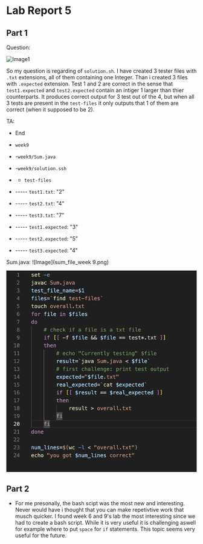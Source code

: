# Lab Report 5


## Part 1

Question:

![Image1](question1.png)

So my question is regarding of `solution.sh`. I have created 3 tester files with `.txt` extensions, all of them containing one Integer. Than i created 3 files with `.expected` extension. Test 1 and 2 are correct in the sense that `test1.expected` and `test2.expected` contain an intiger 1 larger than thier counterparts. It produces correct output for 3 test out of the 4, but when all 3 tests are present in the `test-files` it only outputs that 1 of them are correct (when it supposed to be 2).


TA: 

- End


- `week9`
- -`week9/Sum.java`
- -`week9/solution.ssh`
- - `test-files`
- ----- `test1.txt`: "2"
- ----- `test2.txt`: "4"
- ----- `test3.txt`: "7"
- ----- `test1.expected`: "3"
- ----- `test2.expected`: "5"
- ----- `test3.expected`: "4"


Sum.java: 
![Image](sum_file_week 9.png)

![Image](solution_file_week9.png)




## Part 2

- For me presonally, the bash scipt was the most new and interesting. Never would have i thought that you can make repetivtive work that musch quicker. I found week 6 and 9's lab the most interesting since we had to create a bash script. While it is very useful it is challenging aswell for example where to put `space` for `if` statements. This topic seems very useful for the future.






